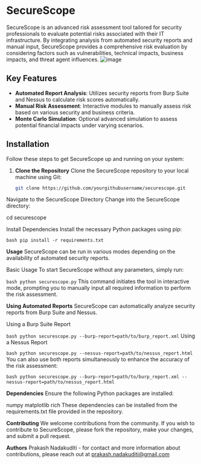# SecureScope

SecureScope is an advanced risk assessment tool tailored for security professionals to evaluate potential risks associated with their IT infrastructure. By integrating analysis from automated security reports and manual input, SecureScope provides a comprehensive risk evaluation by considering factors such as vulnerabilities, technical impacts, business impacts, and threat agent influences.
![image](https://github.com/CyberBoy-Prakash/SecureScope/assets/165967067/188447f5-2fae-43f1-b26f-706fea928aeb)



## Key Features

- **Automated Report Analysis**: Utilizes security reports from Burp Suite and Nessus to calculate risk scores automatically.
- **Manual Risk Assessment**: Interactive modules to manually assess risk based on various security and business criteria.
- **Monte Carlo Simulation**: Optional advanced simulation to assess potential financial impacts under varying scenarios.

## Installation

Follow these steps to get SecureScope up and running on your system:

1. **Clone the Repository**
   Clone the SecureScope repository to your local machine using Git:
   ```bash
   git clone https://github.com/yourgithubusername/securescope.git
Navigate to the SecureScope Directory
Change into the SecureScope directory:

cd securescope

Install Dependencies
Install the necessary Python packages using pip:

```bash pip install -r requirements.txt ```

**Usage**
SecureScope can be run in various modes depending on the availability of automated security reports.

Basic Usage
To start SecureScope without any parameters, simply run:

```bash python securescope.py```
This command initiates the tool in interactive mode, prompting you to manually input all required information to perform the risk assessment.

**Using Automated Reports**
SecureScope can automatically analyze security reports from Burp Suite and Nessus.

Using a Burp Suite Report

```bash python securescope.py --burp-report=path/to/burp_report.xml```
Using a Nessus Report


```bash python securescope.py --nessus-report=path/to/nessus_report.html```
You can also use both reports simultaneously to enhance the accuracy of the risk assessment:


```bash python securescope.py --burp-report=path/to/burp_report.xml --nessus-report=path/to/nessus_report.html```



**Dependencies**
Ensure the following Python packages are installed:

numpy
matplotlib
rich
These dependencies can be installed from the requirements.txt file provided in the repository.

**Contributing**
We welcome contributions from the community. If you wish to contribute to SecureScope, please fork the repository, make your changes, and submit a pull request.

**Authors**
Prakash Nadakuditi - for contact and more information about contributions, please reach out at prakash.nadakuditi@gmail.com
